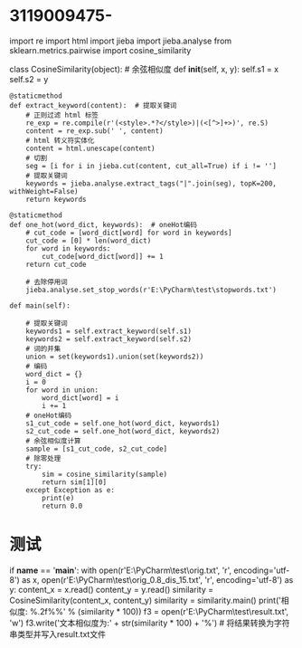 # 3119009475-
import re
import html
import jieba
import jieba.analyse
from sklearn.metrics.pairwise import cosine_similarity


class CosineSimilarity(object):
    # 余弦相似度
    def __init__(self, x, y):
        self.s1 = x
        self.s2 = y

    @staticmethod
    def extract_keyword(content):  # 提取关键词
        # 正则过滤 html 标签
        re_exp = re.compile(r'(<style>.*?</style>)|(<[^>]+>)', re.S)
        content = re_exp.sub(' ', content)
        # html 转义符实体化
        content = html.unescape(content)
        # 切割
        seg = [i for i in jieba.cut(content, cut_all=True) if i != '']
        # 提取关键词
        keywords = jieba.analyse.extract_tags("|".join(seg), topK=200, withWeight=False)
        return keywords

    @staticmethod
    def one_hot(word_dict, keywords):  # oneHot编码
        # cut_code = [word_dict[word] for word in keywords]
        cut_code = [0] * len(word_dict)
        for word in keywords:
            cut_code[word_dict[word]] += 1
        return cut_code

        # 去除停用词
        jieba.analyse.set_stop_words(r'E:\PyCharm\test\stopwords.txt')

    def main(self):

        # 提取关键词
        keywords1 = self.extract_keyword(self.s1)
        keywords2 = self.extract_keyword(self.s2)
        # 词的并集
        union = set(keywords1).union(set(keywords2))
        # 编码
        word_dict = {}
        i = 0
        for word in union:
            word_dict[word] = i
            i += 1
        # oneHot编码
        s1_cut_code = self.one_hot(word_dict, keywords1)
        s2_cut_code = self.one_hot(word_dict, keywords2)
        # 余弦相似度计算
        sample = [s1_cut_code, s2_cut_code]
        # 除零处理
        try:
            sim = cosine_similarity(sample)
            return sim[1][0]
        except Exception as e:
            print(e)
            return 0.0

# 测试
if __name__ == '__main__':
    with open(r'E:\PyCharm\test\orig.txt', 'r', encoding='utf-8') as x, open(r'E:\PyCharm\test\orig_0.8_dis_15.txt', 'r',
                                                                       encoding='utf-8') as y:
        content_x = x.read()
        content_y = y.read()
        similarity = CosineSimilarity(content_x, content_y)
        similarity = similarity.main()
        print('相似度: %.2f%%' % (similarity * 100))
        f3 = open(r'E:\PyCharm\test\result.txt', 'w')
        f3.write('文本相似度为:' + str(similarity * 100) + '%')  # 将结果转换为字符串类型并写入result.txt文件
